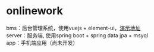# onlinework
bms：后台管理系统，使用vuejs + element-ui，[演示地址](http://www.rainstep.cn/onlinework)<br>
server：服务端, 使用spring boot + spring data jpa + msyql<br>
app：手机端应用（尚未开发）
